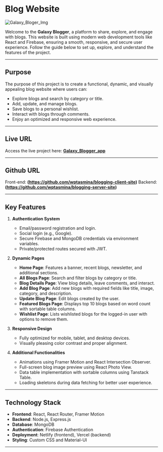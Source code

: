 # Blog Website


![Galaxy_Bloger_Img](https://github.com/user-attachments/assets/f5cb88f6-2954-4cbb-8223-e46e8af51f76)


Welcome to the **Galaxy Blogger**, a platform to share, explore, and engage with blogs. This website is built using modern web development tools like React and Firebase, ensuring a smooth, responsive, and secure user experience. Follow the guide below to set up, explore, and understand the features of the project.

---

## Purpose

The purpose of this project is to create a functional, dynamic, and visually appealing blog website where users can:
- Explore blogs and search by category or title.
- Add, update, and manage blogs.
- Save blogs to a personal wishlist.
- Interact with blogs through comments.
- Enjoy an optimized and responsive web experience.

---

## Live URL

Access the live project here: **[Galaxy_Blogger_app](https://galaxy-blogger.netlify.app)**

---

## Github URL

Front-end: **(https://github.com/wptasmina/blogging-client-site)**
Backend: **(https://github.com/wptasmina/blogging-server-site)**

----

## Key Features

1. **Authentication System**
   - Email/password registration and login.
   - Social login (e.g., Google).
   - Secure Firebase and MongoDB credentials via environment variables.
   - Private/protected routes secured with JWT.

2. **Dynamic Pages**
   - **Home Page**: Features a banner, recent blogs, newsletter, and additional sections.
   - **All Blogs Page**: Search and filter blogs by category or title.
   - **Blog Details Page**: View blog details, leave comments, and interact.
   - **Add Blog Page**: Add new blogs with required fields like title, image, category, and description.
   - **Update Blog Page**: Edit blogs created by the user.
   - **Featured Blogs Page**: Displays top 10 blogs based on word count with sortable table columns.
   - **Wishlist Page**: Lists wishlisted blogs for the logged-in user with options to remove them.

3. **Responsive Design**
   - Fully optimized for mobile, tablet, and desktop devices.
   - Visually pleasing color contrast and proper alignment.

4. **Additional Functionalities**
   - Animations using Framer Motion and React Intersection Observer.
   - Full-screen blog image preview using React Photo View.
   - Data table implementation with sortable columns using Tanstack Table.
   - Loading skeletons during data fetching for better user experience.

---

## Technology Stack

- **Frontend**: React, React Router, Framer Motion
- **Backend**: Node.js, Express.js
- **Database**: MongoDB
- **Authentication**: Firebase Authentication
- **Deployment**: Netlify (frontend), Vercel (backend)
- **Styling**: Custom CSS and Material-UI

----
